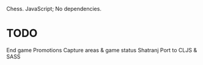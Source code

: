 Chess. JavaScript; No dependencies.

TODO
=====

End game
Promotions
Capture areas & game status
Shatranj
Port to CLJS & SASS

